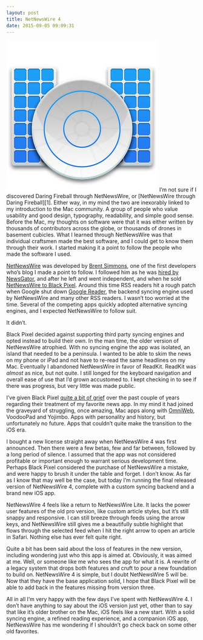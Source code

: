 ```yaml
---
layout: post
title: NetNewsWire 4
date: 2015-09-05 09:09:31
---
```


<img src="/media/nnw-icon.jpg" />
I’m not sure if I discovered Daring Fireball through NetNewsWire, or [NetNewsWire through Daring Fireball][1]. Either way, in my mind the two are inexorably linked to my introduction to the Mac community. A group of people who value usability and good design, typography, readability, and simple good sense. Before the Mac, my thoughts on software were that it was either written by thousands of contributors across the globe, or thousands of drones in basement cubicles. What I learned through NetNewsWire was that individual craftsmen made the best software, and I could get to know them through their work. I started making it a point to follow the people who made the software I used. 

[NetNewsWire][2] was developed by [Brent Simmons][3], one of the first developers who’s blog I made a point to follow. I followed him as he was [hired by NewsGator][4], and after he left and went independent, and when he sold [NetNewsWire to Black Pixel][5]. Around this time RSS readers hit a rough patch when Google shut down [Google Reader][6], the backend syncing engine used by NetNewsWire and many other RSS readers. I wasn’t too worried at the time. Several of the competing apps quickly adopted alternative syncing engines, and I expected NetNewsWire to follow suit. 

It didn’t. 

Black Pixel decided against supporting third party syncing engines and opted instead to build their own. In the man time, the older version of NetNewsWire atrophied. With no syncing engine the app was isolated, an island that needed to be a peninsula. I wanted to be able to skim the news on my phone or iPad and not have to re-read the same headlines on my Mac. Eventually I abandoned NetNewsWire in favor of ReadKit. ReadKit was *almost* as nice, but not quite. I still longed for the keyboard navigation and overall ease of use that I’d grown accustomed to. I kept checking in to see if there was progress, but very little was made public. 

I’ve given Black Pixel [quite a bit of grief][7] over the past couple of years regarding their treatment of my favorite news app. In my mind it had joined the graveyard of struggling, once amazing, Mac apps along with [OmniWeb][8], VoodooPad and Yojimbo. Apps with personality and history, but unfortunately no future. Apps that couldn’t quite make the transition to the iOS era. 

I bought a new license straight away when NetNewsWire 4 was first announced. Then there were a few betas, few and far between, followed by a long period of silence. I assumed that the app was not considered profitable or important enough to warrant serious development time. Perhaps Black Pixel considered the purchase of NetNewsWire a mistake, and were happy to brush it under the table and forget. I don’t know. As far as I know that may well be the case, but today I’m running the final released version of NetNewsWire 4, complete with a custom syncing backend and a brand new iOS app. 

NetNewsWire 4 feels like a return to NetNewsWire Lite. It lacks the power user features of the old pro version, like custom article styles, but it’s still snappy and responsive. I can still breeze through feeds using the arrow keys, and NetNewsWire still gives me a beautifully subtle highlight that flows through the selected feed when I hit the right arrow to open an article in Safari. Nothing else has ever felt quite right. 

Quite a bit has been said about the loss of features in the new version, including wondering just who this app is aimed at. Obviously, it was aimed at me. Well, or someone like me who sees the app for what it is. A rewrite of a legacy system that drops both features and cruft to pour a new foundation to build on. NetNewsWire 4 is simple, but I doubt NetNewsWire 5 will be. Now that they have the base application solid, I hope that Black Pixel will be able to add back in the features missing from version three. 

All in all I’m very happy with the few days I’ve spent with NetNewsWire 4. I don’t have anything to say about the iOS version just yet, other than to say that like it’s older brother on the Mac, iOS feels like a new start. With a solid syncing engine, a refined reading experience, and a companion iOS app, NetNewsWire has me wondering if I shouldn’t go check back on some other old favorites.  

[1]:	http://daringfireball.net/2002/09/feed_me
[2]:	http://netnewswireapp.com
[3]:	http://inessential.com
[4]:	http://daringfireball.net/2005/10/the_life
[5]:	https://blackpixel.com/writing/2011/06/black-pixel-acquires-netnewswire.html
[6]:	http://bits.blogs.nytimes.com/2013/03/14/the-end-of-google-reader-sends-internet-into-an-uproar/
[7]:	https://jonathanbuys.com/01-19-2013/iCloud_and_Core_Data.html
[8]:	http://omnistaging.omnigroup.com/omniweb/
